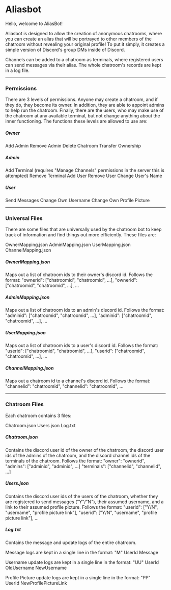 <h1>Aliasbot</h1>

Hello, welcome to AliasBot!

Aliasbot is designed to allow the creation of anonymous chatrooms, where you can create an alias that will be portrayed to other members of the chatroom without revealing your original profile! To put it simply, it creates a simple version of Discord's group DMs inside of Discord.

Channels can be added to a chatroom as terminals, where registered users can send messages via their alias. The whole chatroom's records are kept in a log file. 

--------------------------------------------------------------

<h3>Permissions</h3>

There are 3 levels of permissions. Anyone may create a chatroom, and if they do, they become its owner. In addition, they are able to appoint admins to help run the chatroom. Finally, there are the users, who may make use of the chatroom at any available terminal, but not change anything about the inner functioning. The functions these levels are allowed to use are:

<h5>Owner</h5>

Add Admin
Remove Admin
Delete Chatroom
Transfer Ownership

<h5>Admin</h5>

Add Terminal (requires "Manage Channels" permissions in the server this is attempted)
Remove Terminal
Add User
Remove User
Change User's Name

<h5>User</h5>

Send Messages
Change Own Username
Change Own Profile Picture

--------------------------------------------------------------

<h3>Universal Files</h3>

There are some files that are universally used by the chatroom bot to keep track of information and find things out more efficiently. These files are:

OwnerMapping.json
AdminMapping.json
UserMapping.json
ChannelMapping.json

<h5>OwnerMapping.json</h5>

Maps out a list of chatroom ids to their owner's discord id. Follows the format:
"ownerid": ["chatroomid", "chatroomid", ...],
"ownerid": ["chatroomid", "chatroomid", ...],
...

<h5>AdminMapping.json</h5>

Maps out a list of chatroom ids to an admin's discord id. Follows the format:
"adminid": ["chatroomid", "chatroomid", ...],
"adminid": ["chatroomid", "chatroomid", ...],
...

<h5>UserMapping.json</h5>

Maps out a list of chatroom ids to a user's discord id. Follows the format:
"userid": ["chatroomid", "chatroomid", ...],
"userid": ["chatroomid", "chatroomid", ...],
...

<h5>ChannelMapping.json</h5>

Maps out a chatroom id to a channel's discord id. Follows the format:
"channelid": "chatroomid",
"channelid": "chatroomid",
...

--------------------------------------------------------------

<h3>Chatroom Files</h3>

Each chatroom contains 3 files:

Chatroom.json
Users.json
Log.txt

<h5>Chatroom.json</h5>

Contains the discord user id of the owner of the chatroom, the discord user ids of the admins of the chatroom, and the discord channel ids of the terminals of the chatroom. Follows the format:
"owner": "ownerid",
"admins": ["adminid", "adminid", ...]
"terminals": ["channelid", "channelid", ...]


<h5>Users.json</h5>
Contains the discord user ids of the users of the chatroom, whether they are registered to send messages ("Y"/"N"), their assumed username, and a link to their assumed profile picture. Follows the format:
"userid": ["Y/N", "username", "profile picture link"],
"userid": ["Y/N", "username", "profile picture link"],
...

<h5>Log.txt</h5>

Contains the message and update logs of the entire chatroom. 

Message logs are kept in a single line in the format:
"M"  UserId  Message

Username update logs are kept in a single line in the format:
"UU"  UserId  OldUsername  NewUsername

Profile Picture update logs are kept in a single line in the format:
"PP"  UserId  NewProfilePictureLink